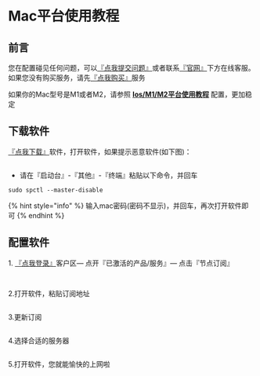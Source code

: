 # Mac平台使用教程

## **前言**

您在配置碰见任何问题，可以[『点我提交问题』](https://www.lengjiao.me/submitticket.php)或者联系[『官网』](https://www.lengjiao.me)下方在线客服。如果您没有购买服务，请先[『点我购买』](https://www.lengjiao.me/cart.php)服务



如果你的Mac型号是M1或者M2，请参照 [**Ios/M1/M2平台使用教程**](ios.md) 配置，更加稳定

## 下载软件

[『点我下载』](https://fastly.jsdelivr.net/gh/ljsupport/leng/LJ.dmg)软件，打开软件，如果提示恶意软件(如下图)：

<div align="left">

<figure><img src="https://i.imgtg.com/2022/07/20/rOwdB.png" alt=""><figcaption></figcaption></figure>

</div>

* 请在『启动台』-『其他』-『终端』粘贴以下命令，并回车

```
sudo spctl --master-disable
```

{% hint style="info" %}
输入mac密码(密码不显示)，并回车，再次打开软件即可
{% endhint %}

## 配置软件

&#x20;1\. [『点我登录』](https://www.lengjiao.me/clientarea.php)客户区— 点开『已激活的产品/服务』— 点击『节点订阅』

<div align="left">

<figure><img src="https://i.imgtg.com/2022/07/20/rOCvg.png" alt=""><figcaption></figcaption></figure>

</div>

<div align="left">

<figure><img src="https://i.imgtg.com/2022/07/20/rO3Tl.png" alt=""><figcaption></figcaption></figure>

</div>

2.打开软件，粘贴订阅地址

<div align="left">

<figure><img src="https://i.imgtg.com/2022/07/20/raaNK.png" alt=""><figcaption></figcaption></figure>

</div>

3.更新订阅

<div align="left">

<figure><img src="https://i.imgtg.com/2022/07/20/raOOs.png" alt=""><figcaption></figcaption></figure>

</div>

4.选择合适的服务器

<div align="left">

<figure><img src="https://i.imgtg.com/2022/07/20/raoEa.png" alt=""><figcaption></figcaption></figure>

</div>

5.打开软件，您就能愉快的上网啦

<div align="left">

<figure><img src="https://i.imgtg.com/2022/07/20/raquS.png" alt=""><figcaption></figcaption></figure>

</div>
